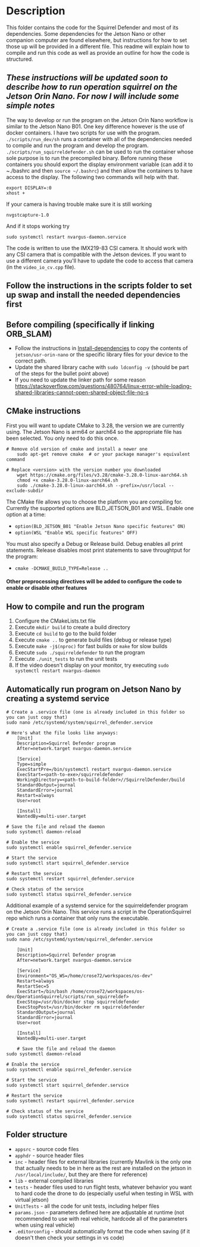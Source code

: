 # Description

This folder contains the code for the Squirrel Defender and most of its dependencies.  Some dependencies for the Jetson Nano or other companion computer are found elsewhere, but instructions for how to set those up will be provided in a different file.  This readme will explain how to compile and run this code as well as provide an outline for how the code is structured.

## ***These instructions will be updated soon to describe how to run operation squirrel on the Jetson Orin Nano.  For now I will include some simple notes***

The way to develop or run the program on the Jetson Orin Nano workflow is similar to the Jetson Nano B01.  One key difference however is the use of docker containers.  I have two scripts for use with the program.  `./scripts/run_dev/sh` runs a container with all of the dependencies needed to compile and run the program and develop the program.  `./scripts/run_squirreldefender.sh` can be used to run the container whose sole purpose is to run the precompiled binary.  Before running these containers you should export the display environment variable (can add it to ~./bashrc and then `source ~/.bashrc`) and then allow the containers to have access to the display.  The following two commands will help with that.

```
export DISPLAY=:0
xhost +
```

If your camera is having trouble make sure it is still working

```
nvgstcapture-1.0
```

And if it stops working try

```
sudo systemctl restart nvargus-daemon.service
```

The code is written to use the IMX219-83 CSI camera.  It should work with any CSI camera that is compatible with the Jetson devices.  If you want to use a different camera you'll have to update the code to access that camera (in the `video_io_cv.cpp` file).


## Follow the instructions in the scripts folder to set up swap and install the needed dependencies first

## Before compiling (specifically if linking ORB_SLAM)

- Follow the instructions in [Install-dependencies](https://github.com/crose72/OperationSquirrel/blob/dev/scripts/Install-dependencies.md) to copy the contents of `jetson/usr-orin-nano` or the specific library files for your device to the correct path.
- Update the shared library cache with `sudo ldconfig -v` (should be part of the steps for the bullet point above)
- If you need to update the linker path for some reason <https://stackoverflow.com/questions/480764/linux-error-while-loading-shared-libraries-cannot-open-shared-object-file-no-s>

## CMake instructions

First you will want to update CMake to 3.28, the version we are currently using.  The Jetson Nano is arm64 or aarch64 so the appropriate file has been selected.  You only need to do this once.

```
# Remove old version of cmake and install a newer one
	sudo apt-get remove cmake  # or your package manager's equivalent command

# Replace <version> with the version number you downloaded
	wget https://cmake.org/files/v3.28/cmake-3.28.0-linux-aarch64.sh
	chmod +x cmake-3.28.0-linux-aarch64.sh
	sudo ./cmake-3.28.0-linux-aarch64.sh --prefix=/usr/local --exclude-subdir
```

The CMake file allows you to choose the platform you are compiling for.  Currently the supported options are BLD_JETSON_B01 and WSL.  Enable one option at a time:
- `option(BLD_JETSON_B01 "Enable Jetson Nano specific features" ON)`
- `option(WSL "Enable WSL specific features" OFF)`

You must also specify a Debug or Release build.  Debug enables all print statements.  Release disables most print statements to save throughtput for the program:
- `cmake -DCMAKE_BUILD_TYPE=Release ..`

#### Other preprocessing directives will be added to configure the code to enable or disable other features

## How to compile and run the program

1. Configure the CMakeLists.txt file
2. Execute `mkdir build` to create a build directory
3. Execute `cd build` to go to the build folder
4. Execute `cmake ..` to generate build files (debug or release type)
5. Execute `make -j$(nproc)` for fast builds or `make` for slow builds
6. Execute `sudo ./squirreldefender` to run the program
7. Execute `./unit_tests` to run the unit tests
8. If the video doesn't display on your monitor, try executing `sudo systemctl restart nvargus-daemon`

## Automatically run program on Jetson Nano by creating a systemd service

    # Create a .service file (one is already included in this folder so you can just copy that)
    sudo nano /etc/systemd/system/squirrel_defender.service

    # Here's what the file looks like anyways:
        [Unit]
        Description=Squirrel Defender program
        After=network.target nvargus-daemon.service

        [Service]
        Type=simple
        ExecStartPre=/bin/systemctl restart nvargus-daemon.service
        ExecStart=<path-to-exe>/squirreldefender
        WorkingDirectory=<path-to-build-folder>//SquirrelDefender/build
        StandardOutput=journal
        StandardError=journal
        Restart=always
        User=root

        [Install]
        WantedBy=multi-user.target                
    
    # Save the file and reload the daemon
    sudo systemctl daemon-reload

    # Enable the service
    sudo systemctl enable squirrel_defender.service

    # Start the service
    sudo systemctl start squirrel_defender.service
    
    # Restart the service
    sudo systemctl restart squirrel_defender.service

    # Check status of the service
    sudo systemctl status squirrel_defender.service

Additional example of a systemd service for the squirreldefender program on the Jetson Orin Nano.  This service runs a script in the OperationSquirrel repo which runs a container that only runs the executable.

    # Create a .service file (one is already included in this folder so you can just copy that)
    sudo nano /etc/systemd/system/squirrel_defender.service

        [Unit]
        Description=Squirrel Defender program
        After=network.target nvargus-daemon.service

        [Service]
        Environment="OS_WS=/home/crose72/workspaces/os-dev"
        Restart=always
        RestartSec=5
        ExecStart=/bin/bash /home/crose72/workspaces/os-dev/OperationSquirrel/scripts/run_squirreldef>
        ExecStop=/usr/bin/docker stop squirreldefender
        ExecStopPost=/usr/bin/docker rm squirreldefender
        StandardOutput=journal
        StandardError=journal
        User=root

        [Install]
        WantedBy=multi-user.target

        # Save the file and reload the daemon
    sudo systemctl daemon-reload

    # Enable the service
    sudo systemctl enable squirrel_defender.service

    # Start the service
    sudo systemctl start squirrel_defender.service
    
    # Restart the service
    sudo systemctl restart squirrel_defender.service

    # Check status of the service
    sudo systemctl status squirrel_defender.service

## Folder structure

- `appsrc` - source code files
- `apphdr` - source header files
- `inc` - header files for external libraries (currently Mavlink is the only one that actually needs to be in here as the rest are installed on the jetson in `/usr/local/include/`, but they are there for reference)
- `lib` - external compiled libraries
- `tests` - header files used to run flight tests, whatever behavior you want to hard code the drone to do (especially useful when testing in WSL with virtual jetson)
- `UnitTests` - all the code for unit tests, including helper files
- `params.json` - parameters defined here are adjustable at runtime (not recommended to use with real vehicle, hardcode all of the parameters when using real vehicle)
- `.editorconfig` - should automatically format the code when saving (if it doesn't then check your settings in vs code)
